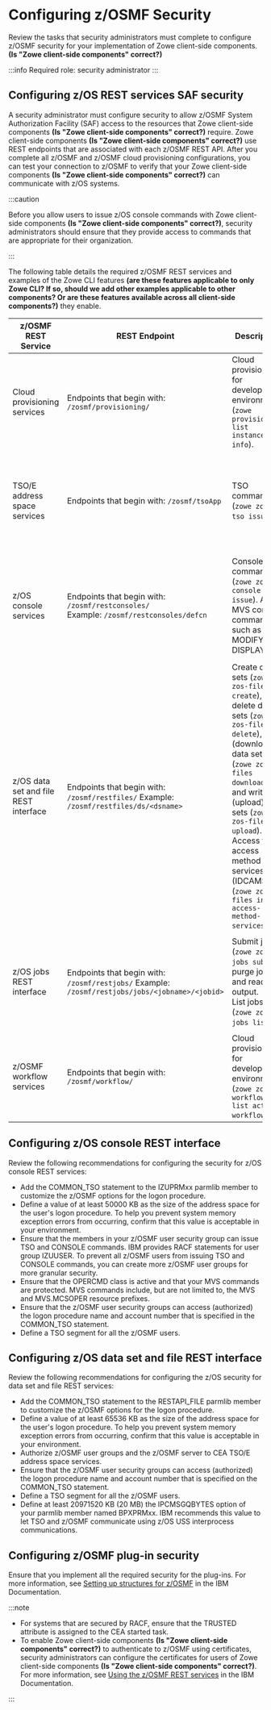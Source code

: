 # Configuring z/OSMF Security

Review the tasks that security administrators must complete to configure z/OSMF security for your implementation of Zowe client-side components. **(Is "Zowe client-side components" correct?)**

:::info Required role: security administrator
:::

## Configuring z/OS REST services SAF security

A security administrator must configure security to allow z/OSMF System Authorization Facility (SAF) access to the resources that Zowe client-side components **(Is "Zowe client-side components" correct?)** require. Zowe client-side components **(Is "Zowe client-side components" correct?)** use REST endpoints that are associated with each z/OSMF REST API. After you complete all z/OSMF and z/OSMF cloud provisioning configurations, you can test your connection to z/OSMF to verify that your Zowe client-side components **(Is "Zowe client-side components" correct?)** can communicate with z/OS systems.

:::caution

Before you allow users to issue z/OS console commands with Zowe client-side components **(Is "Zowe client-side components" correct?)**, security administrators should ensure that they provide access to commands that are appropriate for their organization.

:::

The following table details the required z/OSMF REST services and examples of the Zowe CLI features **(are these features applicable to only Zowe CLI? If so, should we add other examples applicable to other components? Or are these features available across all client-side components?)** they enable.


| z/OSMF REST Service        | REST Endpoint | Description | More information |
| ----------- | ----------- | ---------- | ------------- |
| Cloud provisioning services | Endpoints that begin with: `/zosmf/provisioning/` | Cloud provisioning for development environments (`zowe provisioning list instance-info`). | <ul><li>[Cloud provisioning services](https://www.ibm.com/docs/en/zos/2.5.0?topic=services-cloud-provisioning)</li></ul> |
| TSO/E address space services | Endpoints that begin with: `/zosmf/tsoApp` | TSO commands (`zowe zos-tso issue`). | <ul><li>[TSO/E address space services](https://www.ibm.com/docs/en/zos/2.5.0?topic=services-tsoe-address-space)</li><li>[Class activations that z/OSMF requires](https://www.ibm.com/docs/en/zos/2.5.0?topic=guide-security-structures-zosmf#DefaultSecuritySetupForZosmf__ResourceAuthorizationsForRESTapi__title__1)</li></ul> |
| z/OS console services | Endpoints that begin with: `/zosmf/restconsoles/`<br/> Example: `/zosmf/restconsoles/defcn` | Console commands (`zowe zos-console issue`). Any MVS console command such as MODIFY and DISPLAY. | <ul><li>[z/OS console services](https://www.ibm.com/docs/en/zos/2.5.0?topic=services-zos-console)</li><li>[Resource authorizations for the z/OS console services REST interface](https://www.ibm.com/docs/en/zos/2.5.0?topic=guide-security-structures-zosmf#DefaultSecuritySetupForZosmf__zOSConsolesRestAPI__title__1)</li></ul> |
| z/OS data set and file REST interface | Endpoints that begin with: `/zosmf/restfiles/` Example: `/zosmf/restfiles/ds/<dsname>` | Create data sets (`zowe zos-files create`), delete data sets (`zowe zos-files delete`), read (download) data sets (`zowe zos-files download`), and write (upload) data sets (`zowe zos-files upload`). <br/>Access to access method services (IDCAMS) (`zowe zos-files invoke access-method-services`). | <ul><li>[z/OS data set and file REST interface](https://www.ibm.com/docs/en/zos/2.5.0?topic=services-zos-data-set-file-rest-interface)</li><li>[Resource authorizations for the z/OS data set and file REST interface](https://www.ibm.com/docs/en/zos/2.5.0?topic=guide-security-structures-zosmf#DefaultSecuritySetupForZosmf__ResourceAuthorizationsForRESTdsfilesAPI__title__1)</li></ul> |
| z/OS jobs REST interface | Endpoints that begin with: `/zosmf/restjobs/` Example: `/zosmf/restjobs/jobs/<jobname>/<jobid>` | Submit jobs (`zowe zos-jobs submit`), purge jobs, and read job output. <br/>List jobs (`zowe zos-jobs list`). | <ul><li>[z/OS jobs REST interface](https://www.ibm.com/docs/en/zos/2.5.0?topic=services-zos-jobs-rest-interface)</li><li>[Resource authorizations for the z/OS jobs REST interface](https://www.ibm.com/docs/en/zos/2.5.0?topic=guide-security-structures-zosmf#DefaultSecuritySetupForZosmf__ResourceAuthorizationsForRESTapi__title__1)</li></ul> |
| z/OSMF workflow services | Endpoints that begin with: `/zosmf/workflow/` | Cloud provisioning for development environments (`zowe zos-workflows list active-workflows`). | <ul><li>[z/OSMF workflow services](https://www.ibm.com/docs/en/zos/2.5.0?topic=services-zosmf-workflow)</li></ul> |

## Configuring z/OS console REST interface

Review the following recommendations for configuring the security for z/OS console REST services:

- Add the COMMON_TSO statement to the IZUPRMxx parmlib member to customize the z/OSMF options for the logon procedure.
- Define a value of at least 50000 KB as the size of the address space for the user's logon procedure. To help you prevent system memory exception errors from occurring, confirm that this value is acceptable in your environment.
- Ensure that the members in your z/OSMF user security group can issue TSO and CONSOLE commands. IBM provides RACF statements for user group IZUUSER. To prevent all z/OSMF users from issuing TSO and CONSOLE commands, you can create more z/OSMF user groups for more granular security.
- Ensure that the OPERCMD class is active and that your MVS commands are protected. MVS commands include, but are not limited to, the MVS and MVS.MCSOPER resource prefixes.
- Ensure that the z/OSMF user security groups can access (authorized) the logon procedure name and account number that is specified in the COMMON_TSO statement.
- Define a TSO segment for all the z/OSMF users.

## Configuring z/OS data set and file REST interface

Review the following recommendations for configuring the z/OS security for data set and file REST services:

- Add the COMMON_TSO statement to the RESTAPI_FILE parmlib member to customize the z/OSMF options for the logon procedure.
- Define a value of at least 65536 KB as the size of the address space for the user's logon procedure. To help you prevent system memory exception errors from occurring, confirm that this value is acceptable in your environment.
- Authorize z/OSMF user groups and the z/OSMF server to CEA TSO/E address space services.
- Ensure that the z/OSMF user security groups can access (authorized) the logon procedure name and account number that is specified on the COMMON_TSO statement.
- Define a TSO segment for all the z/OSMF users.
- Define at least 20971520 KB (20 MB) the IPCMSGQBYTES option of your parmlib member named BPXPRMxx. IBM recommends this value to let TSO and z/OSMF communicate using z/OS USS interprocess communications.

## Configuring z/OSMF plug-in security
Ensure that you implement all the required security for the plug-ins. For more information, see [Setting up structures for z/OSMF](https://www.ibm.com/docs/en/zos/2.5.0?topic=guide-security-structures-zosmf) in the IBM Documentation.

:::note

- For systems that are secured by RACF, ensure that the TRUSTED attribute is assigned to the CEA started task.
- To enable Zowe client-side components **(Is "Zowe client-side components" correct?)** to authenticate to z/OSMF using certificates, security administrators can configure the certificates for users of Zowe client-side components **(Is "Zowe client-side components" correct?)**. For more information, see [Using the z/OSMF REST services](https://www.ibm.com/docs/en/zos/2.2.0?topic=guide-using-zosmf-rest-services) in the IBM Documentation.

:::
